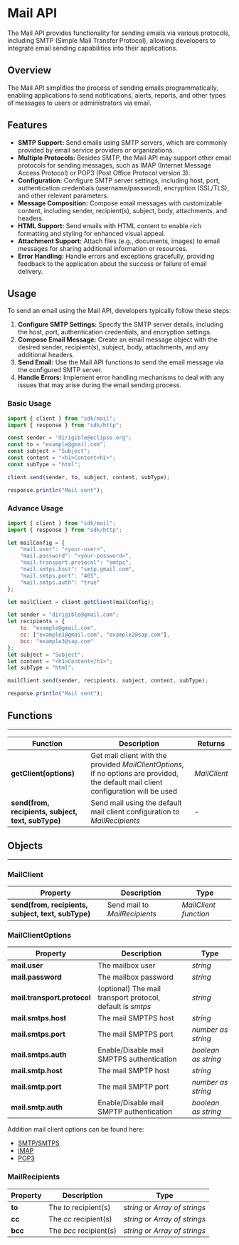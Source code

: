 # Mail API

The Mail API provides functionality for sending emails via various protocols, including SMTP (Simple Mail Transfer Protocol), allowing developers to integrate email sending capabilities into their applications.

## Overview

The Mail API simplifies the process of sending emails programmatically, enabling applications to send notifications, alerts, reports, and other types of messages to users or administrators via email.

## Features

- **SMTP Support:** Send emails using SMTP servers, which are commonly provided by email service providers or organizations.
- **Multiple Protocols:** Besides SMTP, the Mail API may support other email protocols for sending messages, such as IMAP (Internet Message Access Protocol) or POP3 (Post Office Protocol version 3).
- **Configuration:** Configure SMTP server settings, including host, port, authentication credentials (username/password), encryption (SSL/TLS), and other relevant parameters.
- **Message Composition:** Compose email messages with customizable content, including sender, recipient(s), subject, body, attachments, and headers.
- **HTML Support:** Send emails with HTML content to enable rich formatting and styling for enhanced visual appeal.
- **Attachment Support:** Attach files (e.g., documents, images) to email messages for sharing additional information or resources.
- **Error Handling:** Handle errors and exceptions gracefully, providing feedback to the application about the success or failure of email delivery.

## Usage

To send an email using the Mail API, developers typically follow these steps:

1. **Configure SMTP Settings:** Specify the SMTP server details, including the host, port, authentication credentials, and encryption settings.
2. **Compose Email Message:** Create an email message object with the desired sender, recipient(s), subject, body, attachments, and any additional headers.
3. **Send Email:** Use the Mail API functions to send the email message via the configured SMTP server.
4. **Handle Errors:** Implement error handling mechanisms to deal with any issues that may arise during the email sending process.

### Basic Usage

```javascript
import { client } from "sdk/mail";
import { response } from "sdk/http";

const sender = "dirigible@eclipse.org";
const to = "example@gmail.com";
const subject = "Subject";
const content = "<h1>Content<h1>";
const subType = "html";

client.send(sender, to, subject, content, subType);

response.println("Mail sent");
```

### Advance Usage

```javascript
import { client } from "sdk/mail";
import { response } from "sdk/http";

let mailConfig = {
    "mail.user": "<your-user>",
    "mail.password": "<your-password>",
    "mail.transport.protocol": "smtps",
    "mail.smtps.host": "smtp.gmail.com",
    "mail.smtps.port": "465",
    "mail.smtps.auth": "true"
};

let mailClient = client.getClient(mailConfig);

let sender = "dirigible@gmail.com";
let recipients = {
    to: "example@gmail.com",
    cc: ["example1@gmail.com", "example2@sap.com"],
    bcc: "example3@sap.com"
};
let subject = "Subject";
let content = "<h1>Content</h1>";
let subType = "html";

mailClient.send(sender, recipients, subject, content, subType);

response.println("Mail sent");
```

## Functions

---

Function     | Description | Returns
------------ | ----------- | --------
**getClient(options)**   | Get mail client with the provided *MailClientOptions*, if no options are provided, the default mail client configuration will be used | *MailClient*
**send(from, recipients, subject, text, subType)**   | Send mail using the default mail client configuration to *MailRecipients*| *-*

## Objects

---

### MailClient

Property     | Description | Type
------------ | ----------- | --------
**send(from, recipients, subject, text, subType)**   | Send mail to *MailRecipients* | *MailClient function*

### MailClientOptions

Property     | Description | Type
------------ | ----------- | --------
**mail.user**   | The mailbox user | *string*
**mail.password**   | The mailbox password | *string*
**mail.transport.protocol**   | (optional) The mail transport protocol, default is *smtps* | *string*
**mail.smtps.host**   | The mail SMPTPS host | *string*
**mail.smtps.port**   | The mail SMPTPS port | *number as string*
**mail.smtps.auth**   | Enable/Disable mail SMPTPS authentication | *boolean as string*
**mail.smtp.host**   | The mail SMPTP host | *string*
**mail.smtp.port**   | The mail SMPTP port | *number as string*
**mail.smtp.auth**   | Enable/Disable mail SMPTP authentication | *boolean as string*

Addition mail client options can be found here:

- [SMTP/SMTPS](https://javaee.github.io/javamail/docs/api/com/sun/mail/smtp/package-summary.html)
- [IMAP](https://javaee.github.io/javamail/docs/api/com/sun/mail/imap/package-summary.html)
- [POP3](https://javaee.github.io/javamail/docs/api/com/sun/mail/pop3/package-summary.html)

### MailRecipients

Property     | Description | Type
------------ | ----------- | --------
**to**   | The *to* recipient(s) | *string* or *Array of strings*
**cc**   | The *cc* recipient(s) | *string* or *Array of strings*
**bcc**   | The *bcc* recipient(s) | *string* or *Array of strings*

